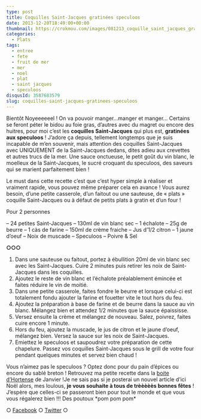 ```yaml
---
type: post
title: Coquilles Saint-Jacques gratinées speculoos
date: 2013-12-20T18:49:00+00:00
thumbnail: https://crokmou.com/images/081213_coquille_saint_jacques_gratin--e_speculoos_0002.jpg
categories:
  - Plats
tags:
  - entree
  - fete
  - fruit de mer
  - mer
  - noel
  - plat
  - saint jacques
  - speculoos
disqusId: 3587683579
slug: coquilles-saint-jacques-gratinees-speculoos
---
```


Bientôt Noyeeeeeel ! On va pouvoir manger…manger et manger… Certains se feront péter le bidou au foie gras, d’autres avec du magret ou encore des huitres, pour moi c’est les **coquilles Saint-Jacques** qui plus est, **gratinées aux speculoos** ! J’adore ça depuis, tellement longtemps que je suis incapable de m’en souvenir, mais attention des coquilles Saint-Jacques avec UNIQUEMENT de la Saint-Jacques dedans, dites adieu aux crevettes et autres trucs de la mer. Une sauce onctueuse, le petit goût du vin blanc, le moelleux de la Saint-Jacques, le sucré croquant du speculoos, des saveurs qui se marient parfaitement bien !

Le must dans cette recette c’est que c’est hyper simple à réaliser et vraiment rapide, vous pouvez même préparer cela en avance ! Vous aurez besoin, d’une petite casserole, d’un faitout ou une sauteuse, de « plats » coquille Saint-Jacques ou à défaut de petits plats à gratin et d’un four !

Pour 2 personnes

– 24 petites Saint-Jacques
– 130ml de vin blanc sec
– 1 échalote
– 25g de beurre
– 1 càs de farine
– 150ml de crème fraiche
– Jus d’1/2 citron
– 1 jaune d’oeuf
– Noix de muscade
– Speculoos
– Poivre & Sel

**○○○**

1) Dans une sauteuse ou faitout, portez à ébullition 20ml de vin blanc sec avec les Saint-Jacques. Cuire 2 minutes puis retirer les noix de Saint-Jacques dans les coquilles.
2) Ajoutez le reste de vin blanc et l’échalote préalablement émincée et faites réduire le vin de moitié.
3) Dans une petite casserole, faites fondre le beurre et lorsque celui-ci est totalement fondu ajouter la farine et fouetter vite le tout hors du feu.
4) Ajoutez la préparation à base de farine et de beurre dans la sauce au vin blanc. Mélangez bien et attendez 1/2 minutes que la sauce épaississe.
5) Versez ensuite la crème et mélangez de nouveau. Salez, poivrez, faites cuire encore 1 minute.
6) Hors du feu, ajoutez la muscade, le jus de citron et le jaune d’oeuf, mélangez bien. Versez la sauce sur les noix de Saint-Jacques.
7) Emiettez le speculoos et saupoudrez votre préparation de cette chapelure. Passez vos coquilles Saint-Jacques sous le grill de votre four pendant quelques minutes et servez bien chaud !

Vous n’aimez pas le speculoos ? Optez donc pour du pain d’épices ou encore du sablé breton ! Retrouvez ma petite recette dans la [boite d’Hortense](http://www.laboitedhortense.com/) de Janvier !Je ne sais pas si je posterai un nouvel article d’ici Noël alors, mes loulous, **je vous souhaite à tous de trèèèèès bonnes fêtes** ! J’espère que celles-ci se passeront bien pour tout le monde et que vous vous régalerez bien !!! Des poutoux \*pom pom pom\*

○ [Facebook](https://www.facebook.com/crokmou.blog) ○ [Twitter](https://twitter.com/Crokmou) ○